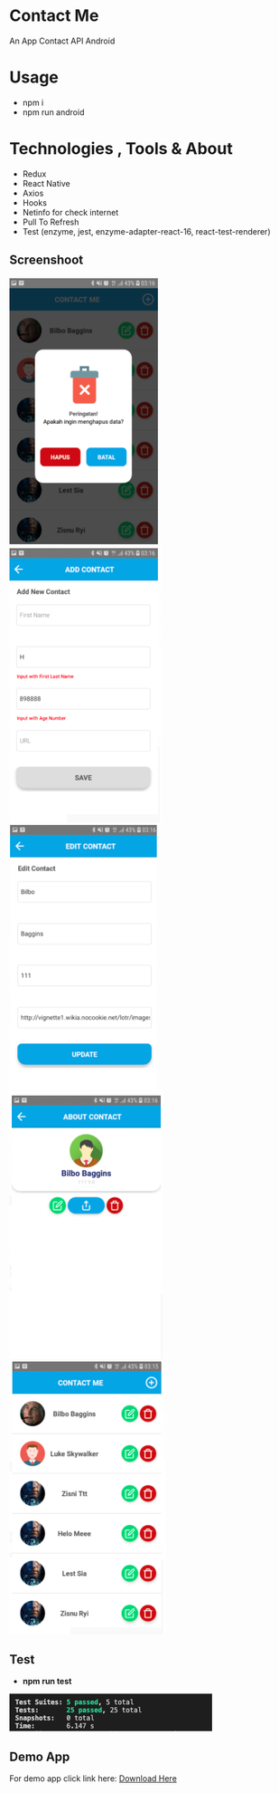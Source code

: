 # Contact Me

An App Contact API Android


# Usage
- npm i
- npm run android



# Technologies , Tools & About

- Redux
- React Native
- Axios
- Hooks
- Netinfo for check internet
- Pull To Refresh
- Test (enzyme, jest, enzyme-adapter-react-16, react-test-renderer)

## Screenshoot

![1](https://raw.githubusercontent.com/zidniryi/contactMe/main/images/1.png)
![2](https://raw.githubusercontent.com/zidniryi/contactMe/main/images/2.png)
![3](https://raw.githubusercontent.com/zidniryi/contactMe/main/images/3.png)
![4](https://raw.githubusercontent.com/zidniryi/contactMe/main/images/4.png)
![5](https://raw.githubusercontent.com/zidniryi/contactMe/main/images/5.png)


## Test

- **npm run test**

![6](https://raw.githubusercontent.com/zidniryi/contactMe/main/images/6.png)

## Demo App

For demo app click link here:
[Download Here](https://drive.google.com/file/d/1Oer8Lm0k9rqaGm7HqR2DKYXqxnz_z0T7/view?usp=sharing)





